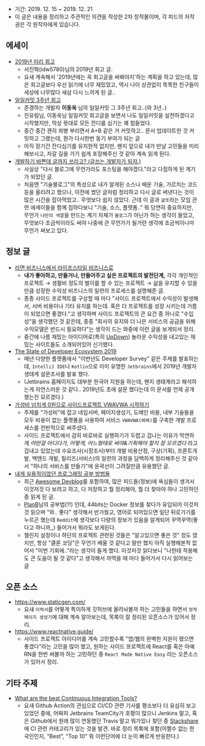 - 기간: 2019. 12. 15 ~ 2019. 12. 21
- 이 글은 내용을 정리하고 주관적인 의견을 작성한 2차 창작물이며, 각 피드의 저작권은 각 원작자에게 있습니다.

## 에세이

- [2019년 미리 회고](https://velog.io/@idw5780/codeitzzang)
    - 서진혁(idw5780)님의 2019년 회고 글.
    - 요새 계속해서 '2019년에는 꼭 회고글을 써봐야지'하는 계획을 하고 있는데, 많은 회고글보다 우선 읽기에 너무 재밌었고, 역시 나이 상관없이 똑똑한 친구들이 세상에 너무많다 새삼 다시 느끼게 된 글..
- [일일커밋 3주년 회고](https://jojoldu.tistory.com/464)
    - 존경하는 개발자 **이동욱** 님의 일일커밋 그 3주년 회고..(와 3년..)
    - 진유림님, 이동욱님 일일커밋 회고글을 보면서 나도 일일커밋을 실천하겠다고 시작했지만, 막상 뜻대로 모든 잔디를 심기는 꽤 힘들었다.
    - 중간 중간 괜히 꾀병 부리면서 A+B 같은 거 커밋하고.. 문서 업데이트한 것 커밋하고 그랬는데, 뭔가 다시한번 동기 부여가 되는 글
    - 아직 장기간 잔디심기를 유지한적 없지만, 왠지 앞으로 내가 만날 고민들을 미리 해보시고, 자갈 길을 가기 쉽게 포장해주신 것 같아 계속 읽게 된다.
- [개발하기 바쁜데 글까지 쓰라고? (글쓰는 개발자가 되자.)](https://taetaetae.github.io/2019/10/27/a-reason-for-writing/)
    - 사실상 "다시 블로그에 무언가라도 포스팅을 해야겠다."라고 다짐하게 된 계기가 되었던 글.
    - 처음엔 "기술블로그"의 특성으로 내가 알게된 소스나 배운 기술, 가르치는 코드 등을 올리려고 했으나, 이전에 썼던 글처럼 정리하고 다시 글로 써낸다는 것이 많은 시간을 잡아먹었고.. 무엇보다 쉽지 않았다. 근데 이 글과 `글또`라는 모임 관련 에세이들을 함께 접하다보니 "기술, 소스, 플랫폼.." 뭐 당연히 중요하지만, 무언가 `나만의 색깔`을 만드는 계기 자체가 `블로그`가 아닌가 하는 생각이 들었고, 무엇보다 조금씩이라도 써야 나중에 큰 무언가가 될거란 생각에 조금씩이나마 무언가 써보고 있다.
    

## 정보 글

- [라면 비즈니스에서 라이프스타일 비즈니스로](https://xguru.net/2186)
    - **내가 좋아하고, 만들거나, 만들어주고 싶은 프로젝트의 발전단계,** 각각 개인적인 프로젝트 → 생활비 정도의 벌이를 할 수 있는 프로젝트 → 삶을 유지할 수 있을 만큼 성장한 수익성 비즈니스의 일련의 프로세스를 설명해준 글.
    - 종종 사이드 프로젝트를 구상할 때 마다 "사이드 프로젝트에서 수익성이 발생해서, 서버 비용이나 기타 유지를 하는데. 혹은 더 프로젝트를 성장 시키는데 거름이 되었으면 좋겠다."고 생각하며 사이드 프로젝트의 큰 요건 중 하나로 "수입성"을 생각했던 것 같은데, 종종 "회사의 유지와 더 나은 서비스의 공급을 위해 수익모델은 반드시 필요하다"는 생각이 드는 와중에 이런 글을 보게되서 정리.
    - 중간에 나름 재밌는 아이디어로(특히 [UpDown](https://updown.io/)) 놀라운 수익성을 내고있는 재밌는 사이트들도 소개되어있어 신기했다.
- [The State of Developer Ecosystem 2019](https://www.jetbrains.com/ko-kr/lp/devecosystem-2019/)
    - 매년 다양한 플랫폼에서 "이번년도 Developer Survey" 같은 주제를 발표하는데, `IntelliJ IDE`나 `Kotlin`으로 이미 유명한 `Jetbrains`에서 2019년 개발자 생태계 설문조사를 발표 했다.
    - (Jetbrains 홈페이지도 대부분 한국어 지원을 하는데, 왠지 생태계라고 해석하는게 자연스러운 것 같다.. 2019년도 초에 설문 했다는데 이 문서를 언제 공개했는진 모르겠다.)
- [가성비 넘치게 0원으로 사이드프로젝트 VWAVWA 시작하기](https://miryang.dev/2019/12/17/start-sideproject-vwavwa/)
    - 주제를 "가성비"에 잡고 네임서버, 페이지생성기, 도메인 비용, 내부 기술들을 모두 비용이 없는 플랫폼을 사용하여 서비스 `VWAVWA(봐봐)`를 구축한 개발 프로세스를 전반적으로 써주셨다.
    - 사이드 프로젝트에서 감히 바로바로 실행하기가 두렵고 겁나는 이유가 막연하게 *어떤걸 어디다가, 어떻게, 어느형태로 써야&기획해야 할지 잘 모르겠다* 라고 겁내고 있었는데 수요조사(시장조사)부터 개발 비용산정, 구상(기획), 프론트개발, 백엔드 개발, 릴리즈(서비스)의 일련의 과정을 담백하게 정리해주신 것 같아서 "하나의 서비스를 만들기"에 윤곽선이 그려질만큼 유용했던 글.
- [내게 실용적이었던 프로그래밍 공부 방법들](https://velog.io/@city7310/%EB%82%B4%EA%B0%80-%EA%B3%B5%EB%B6%80%ED%95%98%EB%8A%94-%EB%B0%A9%EC%8B%9D)
    - 최근 [Awesome Devblog](https://awesome-devblog.now.sh/)를 포함하여, 많은 피드들(정보)에 욕심들이 생겨서 이것저것 다 보려고 하고, 다 저장하고 뭘 정리해야, 뭘 더 찾아야 하나 고민하던 중 읽게 된 글.
    - [PlanB](https://github.com/JoMingyu)님의 공부법(?!) 인데, 44bits는 Docker 정보를 찾다가 유입되어 이것저것 읽으며 "와.. 좋다" 생각해서 반가웠고, 영어로 되어있으면 일단 뒤로가기를 누르곤 했는데 `Reddit`에 생각보다 다량의 정보가 있음을 알게되어 꾸역꾸역(좋다고 하니까,,) 들어가서 뭐라도 보게된다.
    - 챌린지 설정이나 하단의 프로젝트 관련된 것들은 "알고있으면 좋은 것" 정도 였지만, 항상 "클론 코딩"은 무언가 배울 것 같다고 말만 했지 아직 실행해본적 없어서 "이번 기회에.."라는 생각이 들게 했다. 이것저것 읽다보니 "나한테 적용해도 큰 도움이 될 것 같다"고 생각해서 까먹을 때 마다 들어가서 다시 읽어보는 글
    

## 오픈 소스

- https://www.staticgen.com/
    - 요새 `이력서`를 어떻게 특이하게 깃허브에 올려놔볼까 하는 고민들을 하면서 `정적 페이지 생성기`에 대해 계속 알아보는데, 목록이 잘 정리된 오픈소스가 있어서 정리.
- https://www.reactnative.guide/
    - 사이드 프로젝트 아이디어를 계속 고민할수록 "앱/웹의 완벽한 지원이 됐으면 좋겠다"라는 고민을 많이 했고, 원하는 사이드 프로젝트에 React를 혹은 아예 RN을 한번 써볼까 하는 고민하던 중 `React Made Native Easy` 라는 오픈소스가 있어서 정리.
    

## 기타 주제

- [What are the best Continuous Integration Tools?](https://stackshare.io/continuous-integration)
    - 요새 Github Action의 관심으로 CI/CD 관련 기사를 평소보다 더 유심히 보고있었던 중에, 어짜피 Jetbrains TeamCity가 호평이 많으니 Jenkins 말고, 혹은 Github에서 원래 많이 연동했던 Travis 말고 뭐가있나 찾던 중 [Stackshare](https://stackshare.io/)에 CI 관련 카테고리가 있는 것을 발견. 바로 정리 목록에 포함(어쩔수 없는 한국인인지, "Best",  "Top 10" 뭐 이런단어에 더 눈이 빠르게 반응한다.)
